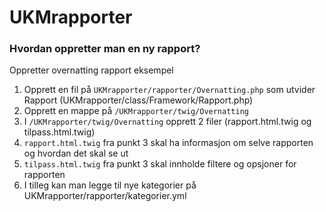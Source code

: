 # UKMrapporter

### Hvordan oppretter man en ny rapport?
Oppretter overnatting rapport eksempel
1. Opprett en fil på `UKMrapporter/rapporter/Overnatting.php` som utvider Rapport (UKMrapporter/class/Framework/Rapport.php)
2. Opprett en mappe på `/UKMrapporter/twig/Overnatting`
3. I `/UKMrapporter/twig/Overnatting` opprett 2 filer (rapport.html.twig og tilpass.html.twig)
4. `rapport.html.twig` fra punkt 3 skal ha informasjon om selve rapporten og hvordan det skal se ut
5. `tilpass.html.twig` fra punkt 3 skal innholde filtere og opsjoner for rapporten
6. I tilleg kan man legge til nye kategorier på UKMrapporter/rapporter/kategorier.yml

